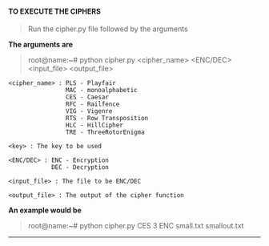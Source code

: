 

#### TO EXECUTE THE CIPHERS ####
> Run the cipher.py file followed by the arguments

**The arguments are**
> root@name:~# python cipher.py <cipher_name> <key> <ENC/DEC> <input_file> <output_file>

```
<cipher_name> : PLS - Playfair
                MAC - monoalphabetic
                CES - Caesar
                RFC - Railfence
                VIG - Vigenre
                RTS - Row Transposition
                HLC - HillCipher
                TRE - ThreeRotorEnigma

<key> : The key to be used

<ENC/DEC> : ENC - Encryption
            DEC - Decryption

<input_file> : The file to be ENC/DEC

<output_file> : The output of the cipher function

```

**An example would be**

> root@name:~# python cipher.py CES 3 ENC small.txt smallout.txt

---------
